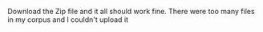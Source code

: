Download the Zip file and it all should work fine.
There were too many files in my corpus and I couldn't upload it
